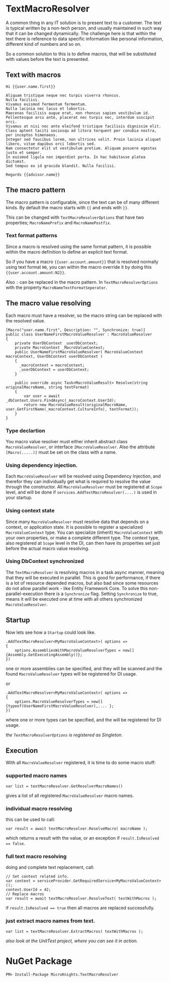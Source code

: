 # TextMacroResolver
A common thing in any IT solution is to present text to a customer. The text is typical written by a non-tech person, and usually maintained in such way that it can be changed dynamically.
The challenge here is that within the text there is reference to data specific information like personal information, different kind of numbers and so on.

So a common solution to this is to define macros, that will be substituted with values before the text is presented.

## Text with macros

```
Hi {{user.name.first}}

Aliquam tristique neque nec turpis viverra rhoncus.
Nulla facilisi.
Vivamus euismod fermentum fermentum.
Nulla lacinia nec lacus et lobortis.
Maecenas facilisis augue erat, non rhoncus sapien vestibulum id.
Pellentesque arcu ante, placerat nec turpis nec, interdum suscipit orci.
Vivamus at nisi nec ante eleifend tristique facilisis dignissim elit.
Class aptent taciti sociosqu ad litora torquent per conubia nostra, per inceptos himenaeos.
Integer sed faucibus lorem, non ultrices velit. Proin lacinia aliquet libero, vitae dapibus orci lobortis sed.
Nam consectetur elit ut vestibulum pretium. Aliquam posuere egestas justo et semper.
In euismod ligula non imperdiet porta. In hac habitasse platea dictumst.
Sed tempus ex id gravida blandit. Nulla facilisi.

Regards {{advisor.name}}
```

## The macro pattern
The macro pattern is configurable, since the text can be of many different kinds. By default the macro starts with `{{` and ends with `}}`.

This can be changed with `TextMacroResolverOptions` that have two properties; `MacroNamePrefix` and `MacroNamePostfix`.

### Text format patterns
Since a macro is resolved using the same format pattern, it is possible within the macro definition to define an explicit text format.

So if you have a macro `{{user.account.amount}}` that is resolved normally using text format `N0`, you can within the macro override it by doing this `{{user.account.amount:N2}}`.

Also `:` can be replaced in the macro pattern. In `TextMacroResolverOptions` with the property `MacroNameTextFormatSeperator`.

## The macro value resolving
Each macro must have a resolver, so the macro string can be replaced with the resolved value.

```
[Macro("user.name.first", Description: "", Synchronize: true)]
public class UserNameFirstMacroValueResolver : MacroValueResolver
{
    private UserDbContext _userDbContext;
    private MacroContext _MacroValueContext;
    public UserNameFirstMacroValueResolver( MacroValueContext macroContext, UserDbContext userDbContext )
    {
      _macroContext = macroContext;
      _userDbContext = userDbContext;
    }
    
    public override async Task<MacroValueResult> Resolve(string originalMacroName, string textFormat)
    {
        var user = await _dbContext.Users.FindAsync(_macroContext.UserId);
        return new MacroValueResult(originalMacroName, user.GetFirstName(_macroContext.CultureInfo), textFormat));
    }
}
```

### Type declartion
You macro value resolver must either inherit abstract class `MacroValueResolver`, or interface `IMacroValueResolver`.
Also the attribute `[Macro(.....)]` must be set on the class with a name.

### Using dependency injection.
Each `MacroValueResolver` will be resolved using Dependency Injection, and therefor they can individually get what is required to resolve the value through the constructor. 
All `MacroValueResolver` must be registered at `Scope` level, and will be done if `services.AddTextMacroResolver(....)` is used in your startup.

### Using context state
Since many `MacroValueResolver` must resolve data that depends on a context, or application state. It is possible to register a specialized `MacroValueContext` type. 
You can specialize (inherit) `MacroValueContext` with your own properties, or make a complete different type. The context type, also registered at `Scope` level in the DI, can then have its properties set just before the actual macro value resolving.

### Using DbContext synchronized
The `TextMacroResolver` is resolving macros in a task async manner, meaning that they will be executed in parallel. 
This is good for performance, if there is a lot of resource depended macros, but also bad since some resources do not allow parallel work - like Entity Framework Core.
To solve this non-parallel-execution there is a `Synchronize` flag. Setting `Synchronize` to true, means it will be executed one at time with all others synchronized `MacroValueResolver`.

## Startup
Now lets see how a `Startup` could look like.

```
.AddTextMacroResolver<MyMacroValueContext>( options =>
{
	options.AssembliesWithMacroValueResolverTypes = new[] {Assembly.GetExecutingAssembly()};
})
```
one or more assemblies can be specified, and they will be scanned and the found `MacroValueResolver` types will be registered for DI usage.

or
```
.AddTextMacroResolver<MyMacroValueContext>( options =>
{
	options.MacroValueResolverTypes = new[] {typeof(UserNameFirstMacroValueResolver),.... };
})
```
where one or more types can be specified, and the will be registered for DI usage.

_the `TextMacroResolverOptions` is registered as Singleton._

## Execution
With all `MacroValueResolver` registered, it is time to do some macro stuff:

### supported macro names
```
var list = textMacroResolver.GetResolverMacroNames()
```
gives a list of all registered `MacroValueResolver` macro names.

### individual macro resolving
this can be used to call:
```
var result = await textMacroResolver.ResolveMacro( macroName );
```
which returns a result with the value, or an exception if `result.IsResolved == false`.


### full text macro resolving
doing and complete text replacement, call:
```
// Set context related info.
var context = serviceProvider.GetRequiredService<MyMacroValueContext>();
context.UserId = 42;
// Replace macros
var result = await textMacroResolver.ResolveText( textWithMacros );
```
if `result.IsResolved == true` then all macros are replaced successfully.

### just extract macro names from text.
```
var list = textMacroResolver.ExtractMacros( textWithMacros );
```
_also look at the UnitTest project, where you can see it in action._


# NuGet Package
`PM> Install-Package MicroKnights.TextMacroResolver`


